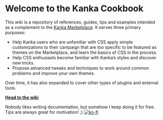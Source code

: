 # Welcome to the Kanka Cookbook

This wiki is a repository of references, guides, tips and examples intended as a complement to the [Kanka Marketplace](https://marketplace.kanka.io/). It serves three primary purposes:

* Help Kanka users who are unfamiliar with CSS apply simple customizations to their campaign that are too specific to be featured as themes on the Marketplace, and learn the basics of CSS in the process.
* Help CSS enthusiasts become familiar with Kanka’s styles and discover new tricks.
* Propose advanced tweaks and techniques to work around common problems and improve your own themes.

Over time, it has also expanded to cover other types of plugins and external tools.

**[Head to the wiki](https://salvatos.gitbook.io/kanka-cookbook/)**

Nobody likes writing documentation, but somehow I keep doing it for free. Tips are always great for motivation! ;) [![ko-fi](https://ko-fi.com/img/githubbutton_sm.svg)](https://ko-fi.com/K3K6BVTF4)

